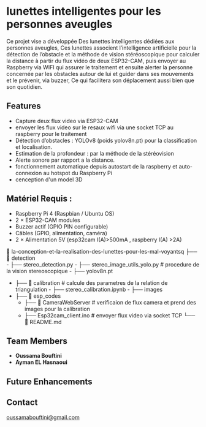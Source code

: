 # lunettes intelligentes pour les personnes aveugles

Ce projet vise a développée Des lunettes intelligentes dédiées aux personnes aveugles, Ces lunettes associent l’intelligence artificielle pour la détection de l’obstacle et la méthode de vision stéréoscopique pour calculer la distance à partir du flux vidéo de deux ESP32-CAM, puis envoyer  au Raspberry via WIFI qui assurer le traitement et ensuite alerter la personne concernée par les obstacles autour de lui et guider dans ses mouvements et le prévenir, via buzzer, Ce qui facilitera son déplacement aussi bien que son quotidien.

## Features
- Capture deux flux video via ESP32-CAM
- envoyer les flux video sur le resaux wifi via une socket TCP au raspberry pour le traitement
- Détection d’obstacles : YOLOv8 (poids yolov8n.pt) pour la classification et localisation.
- Estimation de la profondeur : par la méthode de la stéréovision
- Alerte sonore par rapport a la distance.
- fonctionnement automatique depuis autostart de la raspberry et auto-connexion au hotspot du Raspberry Pi
- cenception d'un model 3D 

## Matériel Requis :
- Raspberry Pi 4 (Raspbian / Ubuntu OS)
- 2 × ESP32-CAM modules
- Buzzer actif (GPIO PIN configurable)
- Câbles (GPIO, alimentation, caméra)
- 2 × Alimentation 5V (esp32cam I(A)>500mA , raspberry I(A) >2A) 

📁 la-conception-et-la-realisation-des-lunettes-pour-les-mal-voyantsq
├── 📂 detection    
      - ├── stereo_detection.py
      - ├── stereo_image_utils_yolo.py        # procedure de la vision stereoscopique 
      - ├── yolov8n.pt       
- ├── 📂 calibration         # calcule des parametres de la relation de triangulation
      - ├── stereo_calibration.ipynb
      - ├── images 
 - ├── 📂 esp_codes  
     -  ├── 📂 CameraWebServer # verificaion de flux camera et prend des images pour la calibration
      - ├── Esp32cam_client.ino # envoyer flux video via socket TCP 
└── 📜 README.md

## Team Members
- **Oussama Bouftini**
- **Ayman EL Hasnaoui**

## Future Enhancements


## Contact
oussamabouftini@gmail.com

